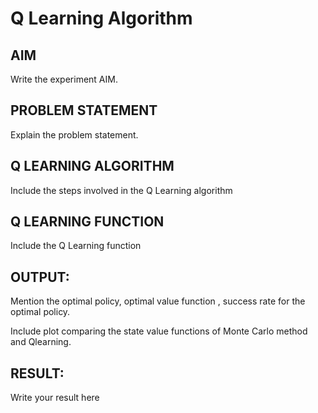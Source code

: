 # Q Learning Algorithm


## AIM
Write the experiment AIM.

## PROBLEM STATEMENT
Explain the problem statement.

## Q LEARNING ALGORITHM
Include the steps involved in the Q Learning algorithm

## Q LEARNING FUNCTION
Include the Q Learning function

## OUTPUT:
Mention the optimal policy, optimal value function , success rate for the optimal policy.

Include plot comparing the state value functions of Monte Carlo method and Qlearning.

## RESULT:

Write your result here
